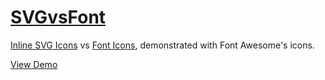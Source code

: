 [SVGvsFont](http://shshaw.github.io/SVGvsFont/)
=========

[Inline SVG Icons](http://shshaw.github.io/SVGvsFont/SVG.html) vs [Font Icons](http://shshaw.github.io/SVGvsFont/Font.html), demonstrated with Font Awesome's icons.

[View Demo](http://shshaw.github.io/SVGvsFont)